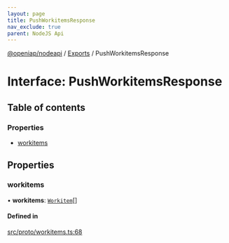 ```yaml
---
layout: page
title: PushWorkitemsResponse
nav_exclude: true
parent: NodeJS Api
---
```

[@openiap/nodeapi](../README.html) / [Exports](../modules.html) / PushWorkitemsResponse

# Interface: PushWorkitemsResponse

## Table of contents

### Properties

- [workitems](PushWorkitemsResponse.html#workitems)

## Properties

### workitems

• **workitems**: [`Workitem`](../modules.html#workitem)[]

#### Defined in

[src/proto/workitems.ts:68](https://github.com/openiap/nodeapi/blob/a6b5438/src/proto/workitems.ts#L68)

